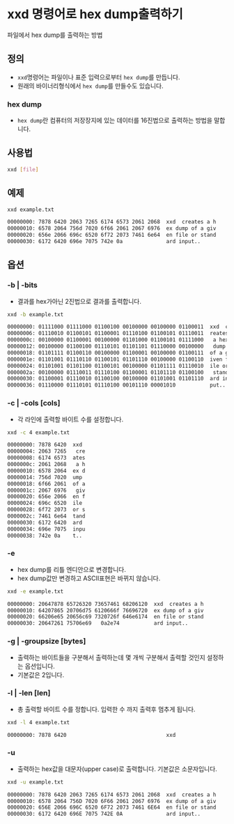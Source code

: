 # xxd 명령어로 hex dump출력하기

파일에서 hex dump를 출력하는 방법

## 정의

* `xxd`명령어는 파일이나 표준 입력으로부터 `hex dump`를 만듭니다.
* 원래의 바이너리형식에서 `hex dump`를 만들수도 있습니다.

### hex dump

* `hex dump`란 컴퓨터의 저장장지에 있는 데이터를 16진법으로 출력하는 방법을
  말합니다.

## 사용법

```bash
xxd [file]
```

## 예제

```bash
xxd example.txt
```

```bash
00000000: 7878 6420 2063 7265 6174 6573 2061 2068  xxd  creates a h
00000010: 6578 2064 756d 7020 6f66 2061 2067 6976  ex dump of a giv
00000020: 656e 2066 696c 6520 6f72 2073 7461 6e64  en file or stand
00000030: 6172 6420 696e 7075 742e 0a              ard input..
```

## 옵션

### -b | -bits

* 결과를 hex가아닌 2진법으로 결과를 출력합니다.

```bash
xxd -b example.txt
```

```bash
00000000: 01111000 01111000 01100100 00100000 00100000 01100011  xxd  c
00000006: 01110010 01100101 01100001 01110100 01100101 01110011  reates
0000000c: 00100000 01100001 00100000 01101000 01100101 01111000   a hex
00000012: 00100000 01100100 01110101 01101101 01110000 00100000   dump 
00000018: 01101111 01100110 00100000 01100001 00100000 01100111  of a g
0000001e: 01101001 01110110 01100101 01101110 00100000 01100110  iven f
00000024: 01101001 01101100 01100101 00100000 01101111 01110010  ile or
0000002a: 00100000 01110011 01110100 01100001 01101110 01100100   stand
00000030: 01100001 01110010 01100100 00100000 01101001 01101110  ard in
00000036: 01110000 01110101 01110100 00101110 00001010           put..
```

### -c | -cols [cols]

* 각 라인에 출력할 바이트 수를 설정합니다.

```bash
xxd -c 4 example.txt
```

```bash
00000000: 7878 6420  xxd 
00000004: 2063 7265   cre
00000008: 6174 6573  ates
0000000c: 2061 2068   a h
00000010: 6578 2064  ex d
00000014: 756d 7020  ump 
00000018: 6f66 2061  of a
0000001c: 2067 6976   giv
00000020: 656e 2066  en f
00000024: 696c 6520  ile 
00000028: 6f72 2073  or s
0000002c: 7461 6e64  tand
00000030: 6172 6420  ard 
00000034: 696e 7075  inpu
00000038: 742e 0a    t..
```

### -e

* hex dump를 리틀 엔디안으로 변경합니다. 
* hex dump값만 변경하고 ASCII표현은 바뀌지 않습니다.

```bash
xxd -e example.txt
```

```bash
00000000: 20647878 65726320 73657461 68206120  xxd  creates a h
00000010: 64207865 20706d75 6120666f 76696720  ex dump of a giv
00000020: 66206e65 20656c69 7320726f 646e6174  en file or stand
00000030: 20647261 75706e69   0a2e74           ard input..
```

### -g | -groupsize [bytes]

* 출력하는 바이트들을 구분해서 출력하는데 몇 개씩 구분해서 출력할 것인지
  설정하는 옵션입니다.
* 기본값은 2입니다.

### -l | -len [len]

* 총 출력할 바이트 수를 정합니다. 입력한 수 까지 출력후 멈추게 됩니다.

```bash
xxd -l 4 example.txt
```

```bash
00000000: 7878 6420                                xxd 
```

### -u

* 출력하는 hex값을 대문자(upper case)로 출력합니다. 기본값은 소문자입니다.

```bash
xxd -u example.txt
```

```bash
00000000: 7878 6420 2063 7265 6174 6573 2061 2068  xxd  creates a h
00000010: 6578 2064 756D 7020 6F66 2061 2067 6976  ex dump of a giv
00000020: 656E 2066 696C 6520 6F72 2073 7461 6E64  en file or stand
00000030: 6172 6420 696E 7075 742E 0A              ard input..
```
